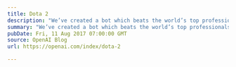 ```yaml
---
title: Dota 2
description: "We’ve created a bot which beats the world’s top professionals at 1v1 matches of Dota 2 under standard tournament rules. The bot learned the game from scratch by self-play, and does not use imitation learning or tree search. This is a step towards building AI systems which accomplish well-defined goals in messy, complicated situations involving real humans."
summary: "We’ve created a bot which beats the world’s top professionals at 1v1 matches of Dota 2 under standard tournament rules. The bot learned the game from scratch by self-play, and does not use imitation learning or tree search. This is a step towards building AI systems which accomplish well-defined goals in messy, complicated situations involving real humans."
pubDate: Fri, 11 Aug 2017 07:00:00 GMT
source: OpenAI Blog
url: https://openai.com/index/dota-2

---
```


